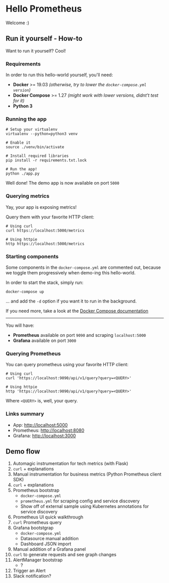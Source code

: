 # Hello Prometheus

Welcome :)

## Run it yourself - How-to

Want to run it yourself? Cool!

### Requirements

In order to run this hello-world yourself, you'll need:

- **Docker** >= 19.03 _(otherwise, try to lower the `docker-compose.yml`
  `version`)_
- **Docker Compose** >= 1.27 _(might work with lower versions, didnt't test for
  it)_
- **Python 3**

### Running the app

```shell
# Setup your virtualenv
virtualenv --python=python3 venv

# Enable it
source ./venv/bin/activate

# Install required libraries
pip install -r requirements.txt.lock

# Run the app!
python ./app.py
```

Well done! The demo app is now available on port `5000`

### Querying metrics

Yay, your app is exposing metrics!

Query them with your favorite HTTP client:

```shell
# Using curl
curl https://localhost:5000/metrics

# Using httpie
http https://localhost:5000/metrics
```

### Starting components

Some components in the `docker-compose.yml` are commented out, because we
toggle them progressively when demo-ing this hello-world.

In order to start the stack, simply run:

```shell
docker-compose up
```

... and add the `-d` option if you want it to run in the background.

If you need more, take a look at the [Docker Compose
documentation](https://docs.docker.com/compose/gettingstarted/https://docs.docker.com/compose/gettingstarted/)

---

You will have:

- **Prometheus** available on port `9090` and scraping `localhost:5000`
- **Grafana** available on port `3000`

### Querying Prometheus

You can query prometheus using your favorite HTTP client:

```shell
# Using curl
curl 'https://localhost:9090/api/v1/query?query=<QUERY>'

# Using httpie
http 'https://localhost:9090/api/v1/query?query=<QUERY>'
```

Where `<QUERY>` is, well, your query.

### Links summary

- App: <http://localhost:5000>
- Prometheus: <http://localhost:8080>
- Grafana: <http://localhost:3000>

## Demo flow

1. Automagic instrumentation for tech metrics (with Flask)
2. `curl` + explanations
3. Manual instrumentation for business metrics (Python Prometheus client SDK)
4. `curl` + explanations
5. Prometheus bootstrap
    - `docker-compose.yml`
    - `prometheus.yml` for scraping config and service discovery
    - Show off of external sample using Kubernetes annotations for service
      discovery
6. Prometheus UI quick walkthrough
7. `curl` Prometheus query
8. Grafana bootstgrap
    - `docker-compose.yml`
    - Datasource manual addition
    - Dashboard JSON import
9. Manual addition of a Grafana panel
10. `curl` to generate requests and see graph changes
11. AlertManager bootstrap
    - ?
12. Trigger an Alert
13. Slack notification?
